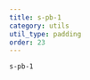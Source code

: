 ```yaml
---
title: s-pb-1
category: utils
util_type: padding
order: 23
---
```

<div class="s-pb-1">
  <code>s-pb-1</code>
</div>